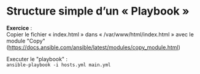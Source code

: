 # Structure simple d’un « Playbook »

**Exercice** :<br/>
Copier le fichier « index.html » dans « /var/www/html/index.html » avec le module "Copy"
(https://docs.ansible.com/ansible/latest/modules/copy_module.html)<br/>

Executer le "playbook" :<br/>
``
ansible-playbook -i hosts.yml main.yml
``<br/>

